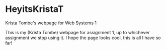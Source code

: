 # HeyitsKristaT
Krista Tombe's webpage for Web Systems 1
<p> This is my (Krista Tombe) webpage for assignment 1, up to whichever assignment we stop using it. I hope the page looks cool, this is all I have so far! </p>

